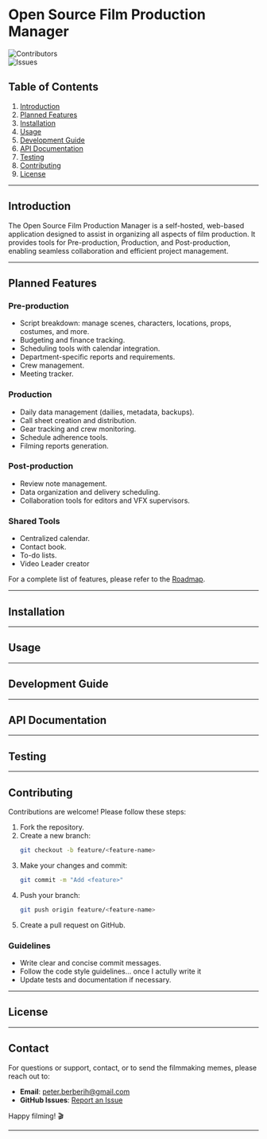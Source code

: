 # **Open Source Film Production Manager**

![Contributors](https://img.shields.io/github/contributors/McGoose/OSFPM)  
![Issues](https://img.shields.io/github/issues/McGoose/OSFPM)

## **Table of Contents**
1. [Introduction](#introduction)
2. [Planned Features](#planned-features)
3. [Installation](#installation)
4. [Usage](#usage)
5. [Development Guide](#development-guide)
6. [API Documentation](#api-documentation)
7. [Testing](#testing)
8. [Contributing](#contributing)
9. [License](#license)

---

## **Introduction**

The Open Source Film Production Manager is a self-hosted, web-based application designed to assist in organizing all aspects of film production. It provides tools for Pre-production, Production, and Post-production, enabling seamless collaboration and efficient project management. 

---

## **Planned Features**
### **Pre-production**
- Script breakdown: manage scenes, characters, locations, props, costumes, and more.
- Budgeting and finance tracking.
- Scheduling tools with calendar integration.
- Department-specific reports and requirements.
- Crew management.
- Meeting tracker.

### **Production**
- Daily data management (dailies, metadata, backups).
- Call sheet creation and distribution.
- Gear tracking and crew monitoring.
- Schedule adherence tools.
- Filming reports generation.

### **Post-production**
- Review note management.
- Data organization and delivery scheduling.
- Collaboration tools for editors and VFX supervisors.

### **Shared Tools**
- Centralized calendar.
- Contact book.
- To-do lists.
- Video Leader creator


 For a complete list of features, please refer to the [Roadmap](https://github.com/McGoose/OSFPM/blob/main/ROADMAP.md).

---

## **Installation**


---

## **Usage**


---

## **Development Guide**


---

## **API Documentation**


---

## **Testing**


---

## **Contributing**

Contributions are welcome! Please follow these steps:

1. Fork the repository.
2. Create a new branch:
   ```bash
   git checkout -b feature/<feature-name>
   ```
3. Make your changes and commit:
   ```bash
   git commit -m "Add <feature>"
   ```
4. Push your branch:
   ```bash
   git push origin feature/<feature-name>
   ```
5. Create a pull request on GitHub.

### Guidelines
- Write clear and concise commit messages.
- Follow the code style guidelines... once I actully write it
- Update tests and documentation if necessary.

---

## **License**


---

## **Contact**

For questions or support, contact, or to send the filmmaking memes, please reach out to:
- **Email**: peter.berberih@gmail.com
- **GitHub Issues**: [Report an Issue](https://github.com/McGoose/OSFPM/issues)

Happy filming! 🎬

---
